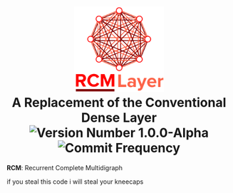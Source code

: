 <h1 align="center">
  <picture>
    <img alt="RCM Layer Logo" width="40%" height="40%" src="/docs/img/Logo%20Vertical.png">
  </picture>
  <br>
  A Replacement of the Conventional Dense Layer
  <br>
  <img src="https://img.shields.io/badge/version-1.0.0--alpha-red?style=for-the-badge" alt="Version Number 1.0.0-Alpha">
  <img src="https://img.shields.io/github/commit-activity/y/Hudson-Liu/rcm-layer?style=for-the-badge" alt="Commit Frequency">
</h1>

**RCM**: Recurrent Complete Multidigraph

if you steal this code i will steal your kneecaps
